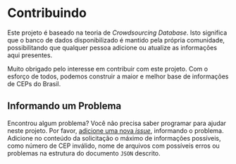 # Contribuindo

Este projeto é baseado na teoria de _Crowdsourcing Database_. Isto significa que
o banco de dados disponibilizado é mantido pela própria comunidade,
possibilitando que qualquer pessoa adicione ou atualize as informações aqui
presentes.

Muito obrigado pelo interesse em contribuir com este projeto. Com o esforço de
todos, podemos construir a maior e melhor base de informações de CEPs do Brasil.

## Informando um Problema

Encontrou algum problema? Você não precisa saber programar para ajudar neste
projeto. Por favor, [adicione uma nova
_issue_](https://github.com/carteiro/ceps/issues/new), informando o problema.
Adicione no conteúdo da solicitação o máximo de informações possíveis, como
número de CEP inválido, nome de arquivos com possíveis erros ou problemas na
estrutura do documento `JSON` descrito.
